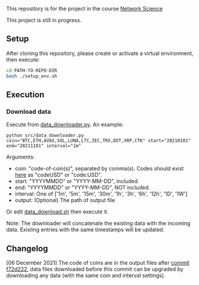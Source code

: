 This repository is for the project in the course [Network Science](https://www.ifi.uzh.ch/en/bdlt/Teaching/Network-Science.html)

This project is still in progress.


## Setup
After cloning this repository, please create or activate a virtual environment, then execute:
```bash
cd PATH-TO-REPO-DIR
bash ./setup_env.sh
```

## Execution
### Download data
Execute from [data_downloader.py](src/data_downloader.py). An example:
```python3
python src/data_downloader.py coin="BTC,ETH,AVAX,SOL,LUNA,LTC,ZEC,TRX,DOT,XRP,CTK" start="20210101" end="20211101" interval="1m"
```
Arguments:
- coin: "code-of-coin(s)", separated by comma(s). Codes should exist [here](https://api-pub.bitfinex.com/v2/conf/pub:list:pair:exchange) as "codeUSD" or "code:USD".
- start: "YYYYMMDD" or "YYYY-MM-DD", included.
- end: "YYYYMMDD" or "YYYY-MM-DD", NOT included.
- interval: One of ['1m', '5m', '15m', '30m', '1h', '3h', '6h', '12h', '1D', '1W']
- output: (Optional) The path of output file

Or edit [data_download.sh](./data_download.sh) then execute it.

Note: The downloader will concatenate the existing data with the incoming data. Existing entries with the same timestamps will be updated.

## Changelog
[06 December 2021] The code of coins are in the output files after [commit f72d222](https://github.com/codingFerryman/crypto_market_hierarchy_structure/tree/f72d2225edaabeeee33009772324624339e49b8b), data files downloaded before this commit can be upgraded by downloading any data (with the same coin and interval settings).
